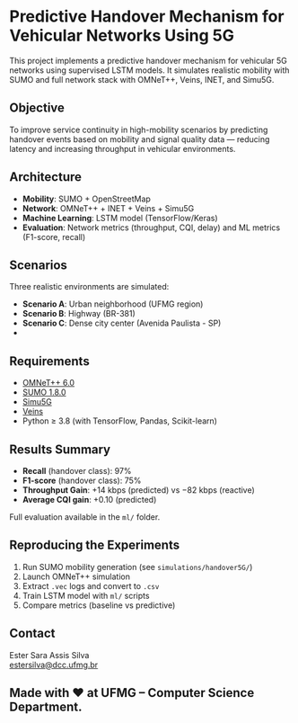 # Predictive Handover Mechanism for Vehicular Networks Using 5G

This project implements a predictive handover mechanism for vehicular 5G networks using supervised LSTM models. It simulates realistic mobility with SUMO and full network stack with OMNeT++, Veins, INET, and Simu5G.

## Objective

To improve service continuity in high-mobility scenarios by predicting handover events based on mobility and signal quality data — reducing latency and increasing throughput in vehicular environments.

## Architecture

- **Mobility**: SUMO + OpenStreetMap
- **Network**: OMNeT++ + INET + Veins + Simu5G
- **Machine Learning**: LSTM model (TensorFlow/Keras)
- **Evaluation**: Network metrics (throughput, CQI, delay) and ML metrics (F1-score, recall)

## Scenarios

Three realistic environments are simulated:
- **Scenario A**: Urban neighborhood (UFMG region)
- **Scenario B**: Highway (BR-381)
- **Scenario C**: Dense city center (Avenida Paulista - SP)
- 
## Requirements

- [OMNeT++ 6.0](https://omnetpp.org/)
- [SUMO 1.8.0](https://sumo.dlr.de/)
- [Simu5G](https://github.com/Unipisa/Simu5G)
- [Veins](https://veins.car2x.org/)
- Python ≥ 3.8 (with TensorFlow, Pandas, Scikit-learn)

## Results Summary

- **Recall** (handover class): 97%
- **F1-score** (handover class): 75%
- **Throughput Gain**: +14 kbps (predicted) vs −82 kbps (reactive)
- **Average CQI gain**: +0.10 (predicted)

Full evaluation available in the `ml/` folder.

## Reproducing the Experiments

1. Run SUMO mobility generation (see `simulations/handover5G/`)
2. Launch OMNeT++ simulation
3. Extract `.vec` logs and convert to `.csv`
4. Train LSTM model with `ml/` scripts
5. Compare metrics (baseline vs predictive)


## Contact

Ester Sara Assis Silva  
estersilva@dcc.ufmg.br

Made with ❤️ at UFMG – Computer Science Department.
---
